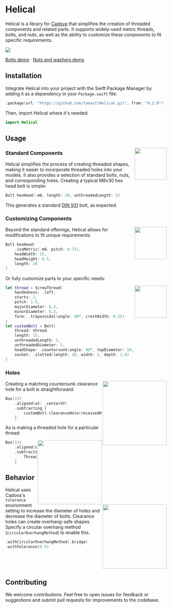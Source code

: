 # Helical

Helical is a library for [Cadova](https://github.com/tomasf/Cadova) that simplifies the creation of threaded components and related parts. It supports widely-used metric threads, bolts, and nuts, as well as the ability to customize these components to fit specific requirements.

<img src="https://github.com/user-attachments/assets/f4fef516-f493-4034-baa2-bf6026ed4f68" />


[Bolts demo](Sources/Demo/bolts.stl) · [Nuts and washers demo](Sources/Demo/nutsAndWashers.stl)
## Installation

Integrate Helical into your project with the Swift Package Manager by adding it as a dependency in your `Package.swift` file:

```swift
.package(url: "https://github.com/tomasf/Helical.git", from: "0.2.0")
```

Then, import Helical where it's needed:
```swift
import Helical
```

## Usage
<img align="right" width="100" src="https://github.com/user-attachments/assets/6481b084-dc59-4c2d-b5a8-e32a44beb6e8" />

### Standard Components

Helical simplifies the process of creating threaded shapes, making it easier to incorporate threaded holes into your models. It also provides a selection of standard bolts, nuts, and corresponding holes. Creating a typical M8x30 hex head bolt is simple:

```swift
Bolt.hexHead(.m8, length: 20, unthreadedLength: 5)
```

This generates a standard [DIN 931](https://www.fasteners.eu/standards/DIN/931/) bolt, as expected.

### Customizing Components

<img align="right" width="100" src="https://github.com/user-attachments/assets/728e1d80-d713-4b2f-abdf-99b5e87e20f5" />

Beyond the standard offerings, Helical allows for modifications to fit unique requirements:

```swift
Bolt.hexHead(
    .isoMetric(.m8, pitch: 0.75),
    headWidth: 15,
    headHeight: 6.5,
    length: 20
)
```

Or fully customize parts to your specific needs:

<img align="right" width="100" src="https://github.com/user-attachments/assets/33a11406-b781-401a-8884-58fce44a6b8b" />

```swift
let thread = ScrewThread(
    handedness: .left,
    starts: 2,
    pitch: 1.5,
    majorDiameter: 6.2,
    minorDiameter: 5.3,
    form: .trapezoidal(angle: 90°, crestWidth: 0.25)
)
let customBolt = Bolt(
    thread: thread,
    length: 15,
    unthreadedLength: 3,
    unthreadedDiameter: 5,
    headShape: .countersunk(angle: 80°, topDiameter: 10, boltDiameter: 5),
    socket: .slotted(length: 10, width: 1, depth: 1.4)
)
```

### Holes

<img align="right" width="200" src="https://github.com/user-attachments/assets/e9c6fe05-5f06-43ec-a7a8-4d17435db0a4" />

Creating a matching countersunk clearance hole for a bolt is straightforward:

```swift
Box(13)
    .aligned(at: .centerXY)
    .subtracting {
        customBolt.clearanceHole(recessedHead: true)
    }
```

As is making a threaded hole for a particular thread:

<img align="right" width="200" src="https://github.com/user-attachments/assets/bcaf3285-61f4-4ebe-b297-21aa063a2e2d" />

```swift
Box(13)
    .aligned(at: .centerXY)
    .subtracting {
        ThreadedHole(thread: thread, depth: 13)
    }
```

## Behavior

<img align="right" width="200" src="https://github.com/user-attachments/assets/8b56d947-e295-439e-96c7-04b7bec1b7fe" />

Helical uses Cadova's `tolerance` environment setting to increase the diameter of holes and decrease the diameter of bolts. Clearance holes can create overhang-safe shapes. Specify a circular overhang method (`circularOverhangMethod`) to enable this.

```swift
.withCircularOverhangMethod(.bridge)
.withTolerance(0.5)
```
<br clear="both"/>

## Contributing

We welcome contributions. Feel free to open issues for feedback or suggestions and submit pull requests for improvements to the codebase.

